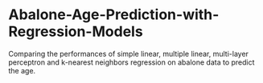 # Abalone-Age-Prediction-with-Regression-Models
Comparing the performances of simple linear, multiple linear, multi-layer perceptron and k-nearest neighbors regression on abalone data to predict the age.
